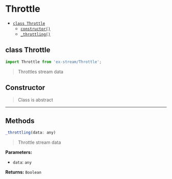 # Throttle

- [`class Throttle`](#class-throttle)
  - [`constructor()`](#throttle-constructor-constructor)
  - [`_throttling()`](#throttle-method-_throttling)

<a id="class-throttle"></a><h2>class Throttle</h2>
``` javascript
import Throttle from 'ex-stream/Throttle';
```
> Throttles stream data


<h2>Constructor</h2>
<a id="throttle-constructor-constructor"></a>



> Class is abstract


---

<h2>Methods</h2>
<a id="throttle-method-_throttling"></a>

``` javascript
_throttling(data: any)
```

> Throttle stream data


**Parameters:**

- `data`: `any`

**Returns:** `Boolean`




